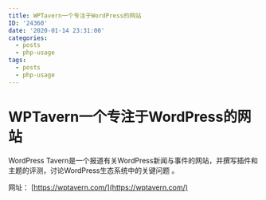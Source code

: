```yaml
---
title: WPTavern一个专注于WordPress的网站
ID: '24360'
date: '2020-01-14 23:31:00'
categories:
  - posts
  - php-usage
tags:
  - posts
  - php-usage
---
```


# WPTavern一个专注于WordPress的网站

WordPress Tavern是一个报道有关WordPress新闻与事件的网站，并撰写插件和主题的评测，讨论WordPress生态系统中的关键问题 。

网址： [https://wptavern.com/](https://wptavern.com/)
 
 
